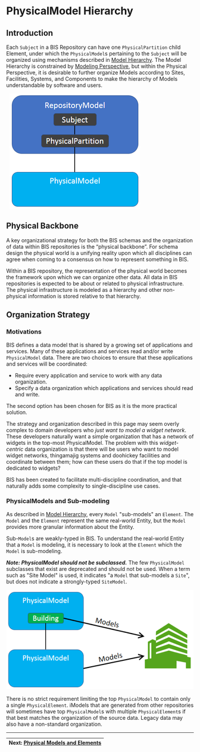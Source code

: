 # PhysicalModel Hierarchy

## Introduction

Each `Subject` in a BIS Repository can have one `PhysicalPartition` child Element, under which the `PhysicalModel`s pertaining to the `Subject` will be organized using mechanisms described in [Model Hierarchy](information-hierarchy.md). The Model Hierarchy is constrained by [Modeling Perspective](information-hierarchy.md#InformationPartitionElements), but within the Physical Perspective, it is desirable to further organize Models according to Sites, Facilities, Systems, and Components to make the hierarchy of Models understandable by software and users.

&nbsp;
![Top of the PhysicalModel Hierarchy](../media/physical-hierarchy-organization-top-of-the-world.png)
&nbsp;

## Physical Backbone

A key organizational strategy for both the BIS schemas and the organization of data within BIS repositories is the “physical backbone”. For schema design the physical world is a unifying reality upon which all disciplines can agree when coming to a consensus on how to represent something in BIS.

Within a BIS repository, the representation of the physical world becomes the framework upon which we can organize other data. All data in BIS repositories is expected to be about or related to physical infrastructure. The physical infrastructure is modeled as a hierarchy and other non-physical information is stored relative to that hierarchy.

## Organization Strategy

### Motivations

BIS defines a data model that is shared by a growing set of applications and services. Many of these applications and services read and/or write `PhysicalModel` data. There are two choices to ensure that these applications and services will be coordinated:

- Require every application and service to work with any data organization.
- Specify a data organization which applications and services should read and write.

 The second option has been chosen for BIS as it is the more practical solution.

 The strategy and organization described in this page may seem overly complex to domain developers who *just want to model a widget network*. These developers naturally want a simple organization that has a network of widgets in the top-most PhysicalModel. The problem with this *widget-centric* data organization is that there will be users who want to model widget networks, thingamajig systems and doohickey facilities and coordinate between them; how can these users do that if the top model is dedicated to widgets?

 BIS has been created to facilitate multi-discipline coordination, and that naturally adds some complexity to single-discipline use cases.

### PhysicalModels and Sub-modeling

As described in [Model Hierarchy](../data-organization/information-hierarchy.md), every `Model` "sub-models" an `Element`. The `Model` and the `Element` represent the same real-world Entity, but the `Model` provides more granular information about the Entity.

Sub-`Model`s are weakly-typed in BIS. To understand the real-world Entity that a `Model` is modeling, it is necessary to look at the `Element` which the `Model` is sub-modeling.

***Note: PhysicalModel should not be subclassed.*** The few `PhysicalModel` subclasses that exist are deprecated and should not be used. When a term such as "Site Model" is used, it indicates "a `Model` that sub-models a `Site`", but does not indicate a strongly-typed `SiteModel`.

![Element and Model Modeling Building](../media/physical-hierarchy-organization-building-model.png)

There is no strict requirement limiting the top `PhysicalModel` to contain only a single `PhysicalElement`. iModels that are generated from other repositories will sometimes have top `PhysicalModel`s with multiple `PhysicalElement`s if that best matches the organization of the source data. Legacy data may also have a non-standard organization.

---
| Next: [Physical Models and Elements](./physical-models-and-elements.md)
|:---
